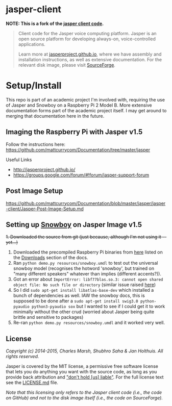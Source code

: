 jasper-client
=============

**NOTE: This is a fork of the [jasper client code](https://github.com/jasperproject/jasper-client).**

>Client code for the Jasper voice computing platform. Jasper is an open source platform for developing always-on, voice-controlled applications.
>
>Learn more at [jasperproject.github.io](http://jasperproject.github.io/), where we have assembly and installation instructions, as well as extensive documentation. For the relevant disk image, please visit [SourceForge](http://sourceforge.net/projects/jasperproject/).

# Setup/Install
This repo is part of an academic project I'm involved with, requiring the use of Jasper and Snowboy on a Raspberry Pi 2 Model B.
More extensive documentation forms part of the academic project itself. I may get around to merging that documentation here in the future.

## Imaging the Raspberry Pi with Jasper v1.5
Follow the instructions here: https://github.com/mattcurrycom/Documentation/tree/master/jasper

Useful Links
* http://jasperproject.github.io/
* https://groups.google.com/forum/#!forum/jasper-support-forum

## Post Image Setup
https://github.com/mattcurrycom/Documentation/blob/master/jasper/jasper-client/Jasper-Post-Image-Setup.md

## Setting up [Snowboy](https://snowboy.kitt.ai/) on Jasper Image v1.5
~~1. Downloaded the source from git (just because, although I'm not using it -- yet...)~~
1. Downloaded the precompiled Raspberry Pi binaries from [here](https://s3-us-west-2.amazonaws.com/snowboy/snowboy-releases/rpi-arm-raspbian-8.0-1.2.0.tar.bz2) listed on the [Downloads](http://docs.kitt.ai/snowboy/#downloads) section of the docs.
1. Ran `python demo.py resources/snowboy.umdl` to test out the universal snowboy model (recognises the hotword 'snowboy', but trained on "many different speakers" whatever than implies (different accents?)).
1. Got an error about ``ImportError: libf77blas.so.3: cannot open shared object file: No such file or directory`` (similar issue raised [here](https://github.com/Kitt-AI/snowboy/issues/94))
1. So I did ```sudo apt-get install libatlas-base-dev``` which installed a bunch of dependencies as well. IAW the snowboy docs, this is supposed to be done after a ```sudo apt-get install swig3.0 python-pyaudio python3-pyaudio sox``` but I wanted to see if I could get it to work minimally without the other crud (worried about Jasper being quite brittle and sensitive to packages)
1. Re-ran `python demo.py resources/snowboy.umdl` and it worked very well.

## License

*Copyright (c) 2014-2015, Charles Marsh, Shubhro Saha & Jan Holthuis. All rights reserved.*

Jasper is covered by the MIT license, a permissive free software license that lets you do anything you want with the source code, as long as you provide back attribution and ["don't hold \[us\] liable"](http://choosealicense.com). For the full license text see the [LICENSE.md](LICENSE.md) file.

*Note that this licensing only refers to the Jasper client code (i.e.,  the code on GitHub) and not to the disk image itself (i.e., the code on SourceForge).*
